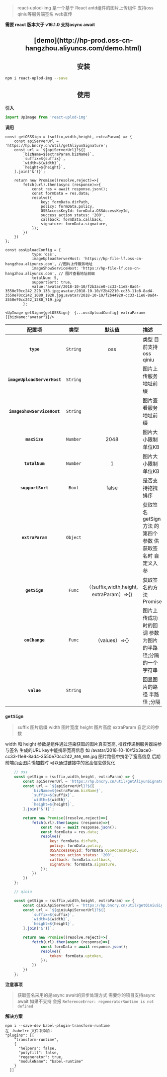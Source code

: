

> react-uplod-img 是一个基于 React antd组件的图片上传组件 支持oss qiniu等服务端签名 web直传

**需要 react 版本大于 v16.1.0 支持async await**

<h2 align="center">[demo](http://hp-prod.oss-cn-hangzhou.aliyuncs.com/demo.html)</h2>



<h2 align="center">安装</h2>

```bash
npm i react-uplod-img --save
```


<h2 align="center">使用</h2>

**引入**
```js
import UpImage from 'react-uplod-img'
```
**调用**
```
const getOSSSign = (suffix,width,height, extraParam) => {
    const apiServerUrl = 'https://hp.bncry.cn/util/getAliyunSignature';
    const url = `${apiServerUrl}?${[
        `bizName=${extraParam.bizName}`,
        `suffix=${suffix}`,
        `width=${width}`,
        `height=${height}`,
    ].join('&')}`;

    return new Promise((resolve,reject)=>{
        fetch(url).then(async (response)=>{
            const res = await response.json();
            const formData = res.data;
            resolve({
                key: formData.dirPath,
                policy: formData.policy,
                OSSAccessKeyId: formData.OSSAccessKeyId,
                success_action_status: '200',
                callback: formData.callback,
                signature: formData.signature,
            });
        })
    })
};

const ossUploadConfig = {
            type:'oss',
            imageUploadServerHost: 'https://hp-file-lf.oss-cn-hangzhou.aliyuncs.com', //图片上传服务地址
            imageShowServiceHost: 'https://hp-file-lf.oss-cn-hangzhou.aliyuncs.com', // 图片查看地址前缀
            totalNum: 5,
            supportSort: true,
            value:'avatar/2018-10-10/f2b3ace0-cc33-11e8-8ad4-3550e70cc242_220_138.jpg;avatar/2018-10-10/f2b42210-cc33-11e8-8ad4-3550e70cc242_1080_1920.jpg;avatar/2018-10-10/f2b44920-cc33-11e8-8ad4-3550e70cc242_1280_719.jpg'
        };

<UpImage getSign={getOSSSign}  {...ossUploadConfig} extraParam={{bizName:"avatar"}}/>

```


|配置项|类型|默认值|描述|
|:--:|:--:|:-----:|:-----|
| **`type`** | `String` | oss | 类型 目前支持 oss qiniu |
| **`imageUploadServerHost`** | `String` |  | 图片上传服务地址前缀 |
| **`imageShowServiceHost`** | `String` |  | 图片查看服务地址前缀 |
| **`maxSize`** | `Number` | 2048 |  图片大小限制 单位KB |
| **`totalNum`** | `Number` | 1 |  图片大小限制 单位KB |
| **`supportSort`** | `Bool` | false |  是否支持拖拽排序 |
| **`extraParam`** | `Object` |  |  获取签名getSign方法 的第四个参数 供获取签名时 自定义入参 |
| **`getSign`** | `Func` | （(suffix,width,height, extraParam）=>{} |  获取签名的方法  Promise |
| **`onChange`** | `Func` | （values）=>{} |  图片上传成功时的回调 参数为图片的半路径;分隔的一个字符串   |
| **`value`** | `String` |  |  回显图片的路径 半路径 ;分隔|


### `getSign`
> suffix 图片后缀  width 图片宽度 height 图片高度  extraParam 自定义的参数

width 和 height 参数是组件通过渲染获取的图片真实宽高,
推荐传递到服务器端参与签名 生成的URL key中能携带宽高信息 如
/avatar/2018-10-10/f2b3ace0-cc33-11e8-8ad4-3550e70cc242_`800`_`600`.jpg 图片路径中携带了宽高信息 后期前端页面图片懒加载时 可以通过链接中的宽高信息做优化


```js
    // oss
    const getSign = (suffix,width,height, extraParam) => {
        const apiServerUrl = 'https://hp.bncry.cn/util/getAliyunSignature';
        const url = `${apiServerUrl}?${[
            `bizName=${extraParam.bizName}`,
            `suffix=${suffix}`,
            `width=${width}`,
            `height=${height}`,
        ].join('&')}`;

        return new Promise((resolve,reject)=>{
            fetch(url).then(async (response)=>{
                const res = await response.json();
                const formData = res.data;
                resolve({
                    key: formData.dirPath,
                    policy: formData.policy,
                    OSSAccessKeyId: formData.OSSAccessKeyId,
                    success_action_status: '200',
                    callback: formData.callback,
                    signature: formData.signature,
                });
            })
        })
    };

    // qiniu

    const getSign = (suffix,width,height, extraParam) => {
        const qiniuApiServerUrl = 'https://hp.bncry.cn/util/getQiniuSignature';
        const url = `${qiniuApiServerUrl}?${[
            `suffix=${suffix}`,
            `width=${width}`,
            `height=${height}`,
        ].join('&')}`;

        return new Promise((resolve,reject)=>{
            fetch(url).then(async (response)=>{
                const formData = await response.json();
                resolve({
                    token: formData.uptoken,
                });
            })
        })
    };


```

**注意事项**
> 获取签名采用的是async await的异步处理方式 需要你的项目支持async await 如果不支持 会报 `ReferenceError: regeneratorRuntime is not defined`

**解决方案**
  ```
  npm i --save-dev babel-plugin-transform-runtime
  在 .babelrc 文件中添加：
  "plugins": [[
      "transform-runtime",
      {
        "helpers": false,
        "polyfill": false,
        "regenerator": true,
        "moduleName": "babel-runtime"
      }
    ]]
  ```



